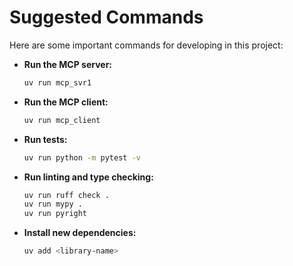 # Suggested Commands

Here are some important commands for developing in this project:

- **Run the MCP server:**
  ```bash
  uv run mcp_svr1
  ```

- **Run the MCP client:**
  ```bash
  uv run mcp_client
  ```

- **Run tests:**
  ```bash
  uv run python -m pytest -v
  ```

- **Run linting and type checking:**
  ```bash
  uv run ruff check .
  uv run mypy .
  uv run pyright
  ```

- **Install new dependencies:**
  ```bash
  uv add <library-name>
  ```
